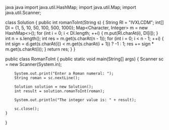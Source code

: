 java
java
import java.util.HashMap;
import java.util.Map;
import java.util.Scanner;

class Solution {
    public int romanToInt(String s) {
        String RI = "IVXLCDM";
        int[] DI = {1, 5, 10, 50, 100, 500, 1000};
        Map<Character, Integer> m = new HashMap<>();
        for (int i = 0; i < DI.length; ++i) {
            m.put(RI.charAt(i), DI[i]);
        }
        int n = s.length();
        int res = m.get(s.charAt(n - 1));
        for (int i = 0; i < n - 1; ++i) {
            int sign = d.get(s.charAt(i)) < m.get(s.charAt(i + 1)) ? -1 : 1;
            res += sign * m.get(s.charAt(i));
        }
        return res;
    }
}

public class RomanToInt {
    public static void main(String[] args) {
        Scanner sc = new Scanner(System.in);

        System.out.print("Enter a Roman numeral: ");
        String roman = sc.nextLine();

        Solution solution = new Solution();
        int result = solution.romanToInt(roman);

        System.out.println("The integer value is: " + result);

        sc.close();
    }
}


